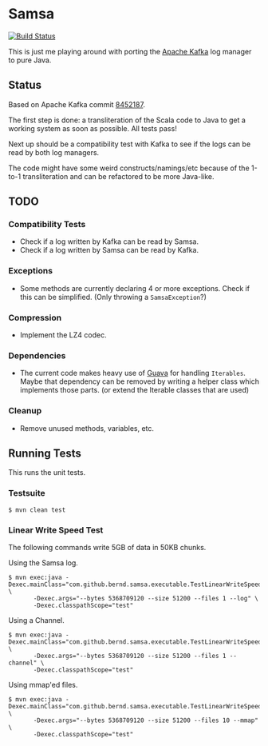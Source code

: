 Samsa
=====

[![Build Status](https://travis-ci.org/bernd/samsa.svg)](https://travis-ci.org/bernd/samsa)

This is just me playing around with porting the [Apache Kafka](http://kafka.apache.org/)
log manager to pure Java.


## Status

Based on Apache Kafka commit [8452187](https://github.com/apache/kafka/commit/8452187).

The first step is done: a transliteration of the Scala code to Java to get a
working system as soon as possible. All tests pass!

Next up should be a compatibility test with Kafka to see if the logs can be
read by both log managers.

The code might have some weird constructs/namings/etc because of the 1-to-1
transliteration and can be refactored to be more Java-like.


## TODO

### Compatibility Tests

* Check if a log written by Kafka can be read by Samsa.
* Check if a log written by Samsa can be read by Kafka.

### Exceptions

* Some methods are currently declaring 4 or more exceptions. Check if this can
  be simplified. (Only throwing a `SamsaException`?)

### Compression

* Implement the LZ4 codec.

### Dependencies

* The current code makes heavy use of [Guava](https://github.com/google/guava)
  for handling `Iterables`. Maybe that dependency can be removed by writing
  a helper class which implements those parts. (or extend the Iterable classes
  that are used)

### Cleanup

* Remove unused methods, variables, etc.


## Running Tests

This runs the unit tests.

### Testsuite

```shell
$ mvn clean test
```

### Linear Write Speed Test

The following commands write 5GB of data in 50KB chunks.

Using the Samsa log.

```shell
$ mvn exec:java -Dexec.mainClass="com.github.bernd.samsa.executable.TestLinearWriteSpeed" \
       -Dexec.args="--bytes 5368709120 --size 51200 --files 1 --log" \
       -Dexec.classpathScope="test"
```

Using a Channel.

```shell
$ mvn exec:java -Dexec.mainClass="com.github.bernd.samsa.executable.TestLinearWriteSpeed" \
       -Dexec.args="--bytes 5368709120 --size 51200 --files 1 --channel" \
       -Dexec.classpathScope="test"
```

Using mmap'ed files.

```shell
$ mvn exec:java -Dexec.mainClass="com.github.bernd.samsa.executable.TestLinearWriteSpeed" \
       -Dexec.args="--bytes 5368709120 --size 51200 --files 10 --mmap" \
       -Dexec.classpathScope="test"
```
